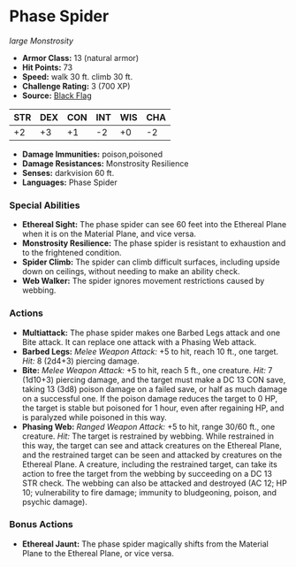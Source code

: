# Phase Spider

*large* *Monstrosity*

- **Armor Class:** 13 (natural armor)
- **Hit Points:** 73 
- **Speed:** walk 30 ft. climb 30 ft.
- **Challenge Rating:** 3 (700 XP)
- **Source:** [Black Flag](https://koboldpress.com/kpstore/product/tovrpg-pg-mv/)

| STR | DEX | CON | INT | WIS | CHA |
| --- | --- | --- | --- | --- | --- |
| +2 | +3 | +1 | -2 | +0 | -2 |

- **Damage Immunities:** poison,poisoned
- **Damage Resistances:** Monstrosity Resilience
- **Senses:** darkvision 60 ft.
- **Languages:** Phase Spider

### Special Abilities

- **Ethereal Sight:** The phase spider can see 60 feet into the Ethereal Plane when it is on the Material Plane, and vice versa.
- **Monstrosity Resilience:** The phase spider is resistant to exhaustion and to the frightened condition.
- **Spider Climb:** The spider can climb difficult surfaces, including upside down on ceilings, without needing to make an ability check.
- **Web Walker:** The spider ignores movement restrictions caused by webbing.

### Actions

- **Multiattack:** The phase spider makes one Barbed Legs attack and one Bite attack. It can replace one attack with a Phasing Web attack.
- **Barbed Legs:** _Melee Weapon Attack:_ +5 to hit, reach 10 ft., one target. _Hit:_ 8 (2d4+3) piercing damage.
- **Bite:** _Melee Weapon Attack:_ +5 to hit, reach 5 ft., one creature. _Hit:_ 7 (1d10+3) piercing damage, and the target must make a DC 13 CON save, taking 13 (3d8) poison damage on a failed save, or half as much damage on a successful one. If the poison damage reduces the target to 0 HP, the target is stable but poisoned for 1 hour, even after regaining HP, and is paralyzed while poisoned in this way.
- **Phasing Web:** _Ranged Weapon Attack:_ +5 to hit, range 30/60 ft., one creature. _Hit:_ The target is restrained by webbing. While restrained in this way, the target can see and attack creatures on the Ethereal Plane, and the restrained target can be seen and attacked by creatures on the Ethereal Plane. A creature, including the restrained target, can take its action to free the target from the webbing by succeeding on a DC 13 STR check. The webbing can also be attacked and destroyed (AC 12; HP 10; vulnerability to fire damage; immunity to bludgeoning, poison, and psychic damage).

### Bonus Actions

- **Ethereal Jaunt:** The phase spider magically shifts from the Material Plane to the Ethereal Plane, or vice versa.
